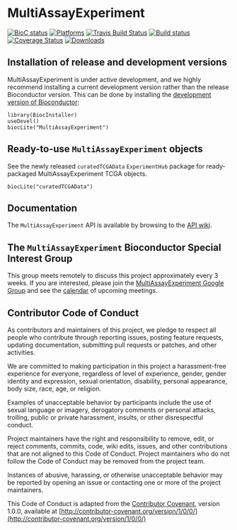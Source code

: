 MultiAssayExperiment
==============

[![BioC status](http://www.bioconductor.org/shields/build/release/bioc/MultiAssayExperiment.svg)](https://bioconductor.org/checkResults/release/bioc-LATEST/MultiAssayExperiment)
[![Platforms](http://www.bioconductor.org/shields/availability/release/MultiAssayExperiment.svg)](https://www.bioconductor.org/packages/release/bioc/html/MultiAssayExperiment.html#archives)
[![Travis Build Status](https://travis-ci.org/waldronlab/MultiAssayExperiment.svg?branch=master)](https://travis-ci.org/waldronlab/MultiAssayExperiment)
[![Build status](https://ci.appveyor.com/api/projects/status/rf25e9h995wnto7n/branch/master?svg=true)](https://ci.appveyor.com/project/LiNk-NY/multiassayexperiment-94gjw/branch/master)
[![Coverage Status](https://codecov.io/github/waldronlab/MultiAssayExperiment/coverage.svg?branch=master)](https://codecov.io/github/waldronlab/MultiAssayExperiment?branch=master)
[![Downloads](http://www.bioconductor.org/shields/downloads/MultiAssayExperiment.svg)](https://bioconductor.org/packages/stats/bioc/MultiAssayExperiment)

## Installation of release and development versions

MultiAssayExperiment is under active development, and we highly recommend
installing a current development version rather than the release Bioconductor
version. This can be done by installing the
[development version of Bioconductor](https://www.bioconductor.org/developers/how-to/useDevel/):

```
library(BiocInstaller)
useDevel()
biocLite("MultiAssayExperiment")
```

## Ready-to-use `MultiAssayExperiment` objects

See the newly released `curatedTCGAData` `ExperimentHub` package for
ready-packaged MultiAssayExperiment TCGA objects.

```
biocLite("curatedTCGAData")
```

## Documentation

The `MultiAssayExperiment` API is available by browsing to the
[API wiki](https://github.com/waldronlab/MultiAssayExperiment/wiki/MultiAssayExperiment-API).

## The `MultiAssayExperiment` Bioconductor Special Interest Group

This group meets remotely to discuss this project approximately every 3 weeks.
If you are interested, please join the
[MultiAssayExperiment Google Group](https://groups.google.com/forum/#!forum/biocmultiassay)
and see the
[calendar](https://www.google.com/calendar/embed?src=9ar0qc8mpkv6b9intgmdcdf0ss%40group.calendar.google.com&ctz=America/New_York)
of upcoming meetings.

## Contributor Code of Conduct

As contributors and maintainers of this project, we pledge to respect
all people who contribute through reporting issues, posting feature
requests, updating documentation, submitting pull requests or patches,
and other activities.

We are committed to making participation in this project a
harassment-free experience for everyone, regardless of level of
experience, gender, gender identity and expression, sexual
orientation, disability, personal appearance, body size, race, age, or
religion.

Examples of unacceptable behavior by participants include the use of
sexual language or imagery, derogatory comments or personal attacks,
trolling, public or private harassment, insults, or other
disrespectful conduct.

Project maintainers have the right and responsibility to remove, edit,
or reject comments, commits, code, wiki edits, issues, and other
contributions that are not aligned to this Code of Conduct. Project
maintainers who do not follow the Code of Conduct may be removed from
the project team.

Instances of abusive, harassing, or otherwise unacceptable behavior
may be reported by opening an issue or contacting one or more of the
project maintainers.

This Code of Conduct is adapted from the [Contributor
Covenant](http://contributor-covenant.org), version 1.0.0, available
at
[http://contributor-covenant.org/version/1/0/0/](http://contributor-covenant.org/version/1/0/0/)
